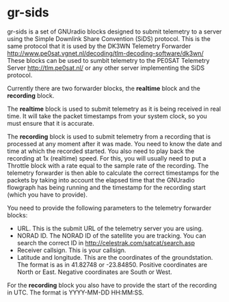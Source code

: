 # gr-sids
gr-sids is a set of GNUradio blocks designed to submit telemetry to a
server using the Simple Downlink Share Convention (SiDS) protocol. This is the
same protocol that it is used by the DK3WN Telemetry Forwarder
http://www.pe0sat.vgnet.nl/decoding/tlm-decoding-software/dk3wn/
These blocks can be used to sumbit telemetry to the PE0SAT Telemetry Server
http://tlm.pe0sat.nl/
or any other server implementing the SiDS protocol.

Currently there are two forwarder blocks, the **realtime** block and the
**recording** block.

The **realtime** block is used to submit telemetry as it is being received in
real time. It will take the packet timestamps from your system clock, so you
must ensure that it is accurate.

The **recording** block is used to submit telemetry from a recording that is
processed at any moment after it was made. You need to know the date and time at
which the recorded started. You also need to play back the recording at 1x
(realtime) speed. For this, you will usually need to put a Throttle block with a
rate equal to the sample rate of the recording. The telemetry forwarder is then
able to calculate the correct timestamps for the packets by taking into account
the elapsed time that the GNUradio flowgraph has being running and the timestamp
for the recording start (which you have to provide).

You need to provide the following parameters to the telemetry forwarder blocks:

  * URL. This is the submit URL of the telemetry server you are using.
  * NORAD ID. The NORAD ID of the satellite you are tracking. You can search the
    correct ID in http://celestrak.com/satcat/search.asp
  * Receiver callsign. This is your callsign.
  * Latitude and longitude. This are the coordinates of the groundstation. The
    format is as in 41.82748 or -23.84850. Positive coordinates are North or
    East. Negative coordinates are South or West.

For the **recording** block you also have to provide the start of the recording
in UTC. The format is YYYY-MM-DD HH:MM:SS.


